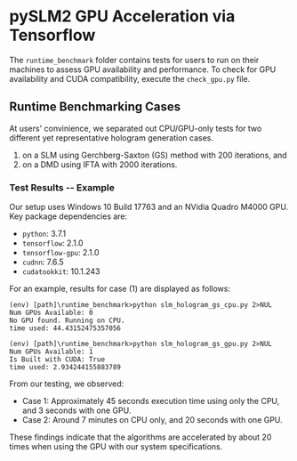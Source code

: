 pySLM2 GPU Acceleration via Tensorflow
======================================
The `runtime_benchmark` folder contains tests for users to run on their machines to assess GPU availability and performance. To check for GPU availability and CUDA compatibility, execute the `check_gpu.py` file.

Runtime Benchmarking Cases
--------------------------
At users' convinience, we separated out CPU/GPU-only tests for two different yet representative hologram generation cases.
1) on a SLM using Gerchberg-Saxton (GS) method with 200 iterations, and 
2) on a DMD using IFTA with 2000 iterations.

### Test Results -- Example
Our setup uses Windows 10 Build 17763 and an NVidia Quadro M4000 GPU. Key package dependencies are:
- `python`: 3.7.1
- `tensorflow`: 2.1.0
- `tensorflow-gpu`: 2.1.0
- `cudnn`: 7.6.5
- `cudatookkit`: 10.1.243

For an example, results for case (1) are displayed as follows:
```
(env) [path]\runtime_benchmark>python slm_hologram_gs_cpu.py 2>NUL
Num GPUs Available: 0
No GPU found. Running on CPU.
time used: 44.43152475357056

(env) [path]\runtime_benchmark>python slm_hologram_gs_gpu.py 2>NUL
Num GPUs Available: 1
Is Built with CUDA: True
time used: 2.934244155883789
```
<!-- ```
(env) [path]\runtime_benchmark>python runtime_ifta_cpu.py 2>NUL
Num GPUs Available: 0
No GPU found. Running on CPU.
Running on CPU
time used: 420.37334179878235

(pySLM2) [path]\runtime_benchmark>python runtime_ifta_gpu.py 2>NUL
Num GPUs Available: 1
Is Built with CUDA: True
time used: 20.420279026031494
``` -->

From our testing, we observed:
- Case 1: Approximately 45 seconds execution time using only the CPU, and 3 seconds with one GPU.
- Case 2: Around 7 minutes on CPU only, and 20 seconds with one GPU.

These findings indicate that the algorithms are accelerated by about 20 times when using the GPU with our system specifications.